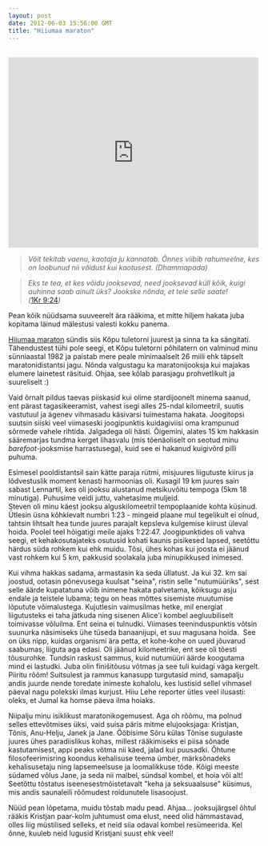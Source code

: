 ```yaml
---
layout: post
date: 2012-06-03 15:56:00 GMT
title: "Hiiumaa maraton"
---
```

<p>  <iframe frameborder="0" height="381" src="http://www.youtube.com/embed/RQl-j3O1zqs" width="500"></iframe></p>&#13;
<blockquote>&#13;
<p><span class="st"><em>Võit tekitab vaenu, kaotaja ju kannatab. Õnnes viibib rahumeelne, kes on loobunud nii võidust kui kaotusest. (Dhammapada)</em></span></p>&#13;
</blockquote>&#13;
<blockquote>&#13;
<p><em>Eks te tea, et kes võidu jooksevad, need jooksevad küll kõik, kuigi auhinna saab ainult üks? Jookske nõnda, et <span class="found">teie selle saate</span>!<br />(</em><a href="http://piibel.net/?q=1Kr+9&amp;s=24&amp;f=teie%20selle%20saate#24">1Kr 9:24</a><em>)</em></p>&#13;
</blockquote>&#13;
<p>Pean kõik nüüdsama suuveerelt ära rääkima, et mitte hiljem hakata juba kopitama läinud mälestusi valesti kokku panema.</p>&#13;
<p><a href="http://www.maraton.hiiumaa.ee/index.php?page=hiiumaa-maraton">Hiiumaa maraton</a> sündis siis Kõpu tuletorni juurest ja sinna ta ka sängitati. Tähendustest tühi pole seegi, et Kõpu tuletorni põhilatern on valminud minu sünniaastal 1982 ja paistab mere peale minimaalselt 26 miili ehk täpselt maratonidistantsi jagu. Nõnda valgustagu ka maratonijooksja kui majakas elumere lainetest räsituid. Ohjaa, see kõlab parasjagu prohvetlikult ja suureliselt :)</p>&#13;
<p>Vaid õrnalt pildus taevas piiskasid kui olime stardijoonelt minema saanud, ent pärast tagasikeeramist, vahest isegi alles 25-ndal kilomeetril, suutis vastutuul ja ägenev vihmasadu käsivarsi tuimestama hakata. Joogitopsi suutsin siiski veel viimaseski joogipunktis kuidagiviisi oma krampunud sõrmede vahele rihtida. Jalgadega oli hästi. Õigemini, alates 15 km hakkasin sääremarjas tundma kerget lihasvalu (mis tõenäoliselt on seotud minu <em>barefoot-</em>jooksmise harrastusega), kuid see ei hakanud kuigivõrd pilli puhuma.</p>&#13;
<p>Esimesel pooldistantsil sain kätte paraja rütmi, misjuures liigutuste kiirus ja lõdvestuslik moment kenasti harmoonias oli. Kusagil 19 km juures sain sabast Lennartil, kes oli jooksu alustanud metsikuvõitu tempoga (5km 18 minutiga). Puhusime veidi juttu, vahetasime muljeid.<br />Steven oli minu käest jooksu alguskilomeetril tempoplaanide kohta küsinud. Ütlesin üsna kõhklevalt numbri 1:23 - mingeid plaane mul tegelikult ei olnud, tahtsin lihtsalt hea tunde juures parajalt kepsleva kulgemise kiirust üleval hoida. Poolel teel hõigatigi meile ajaks 1:22:47. Joogipunktides oli vahva seegi, et kehakosutajateks osutusid kohati kaunis pisikesed lapsed, seetõttu härdus süda rohkem kui ehk muidu. Tõsi, ühes kohas kui joosta ei jäänud vast rohkem kui 5 km, pakkusid soolakala juba minupikkused inimesed.</p>&#13;
<p>Kui vihma hakkas sadama, armastasin ka seda üllatust. Ja kui 32. km sai joostud, ootasin põnevusega kuulsat "seina", ristin selle "nutumüüriks", sest selle äärde kupatatuna võib inimene hakata palvetama, kõiksugu asju endale ja teistele lubama; tegu on heas mõttes sisemiste muutumise lõputute võimalustega. Kujutlesin vaimusilmas hetke, mil energiat liigutusteks ei taha jätkuda ning sisenen Alice'i kombel aegluubiliselt toimivasse võluilma. Ent seina ei tulnudki. Viimases teeninduspunktis võtsin suunurka näsimiseks ühe tüseda banaanijupi, et suu magusana hoida.  See on üks nipp, kuidas organismi ära petta, et kohe-kohe on uued jõuvarud saabumas, liiguta aga edasi. Oli jäänud kilomeetrike, ent see oli tõesti tõusurohke. Tundsin raskust sammus, kuid nutumüüri äärde koogutama mind ei lastudki. Juba olin finišitõusu võtmas ja see tuli kuidagi väga kergelt. Piiritu rõõm! Suitsulest ja rammus kanasupp turgutasid mind, samapalju andis juurde nende toredate inimeste kohalolu, kes lustisid sellel vihmasel päeval nagu polekski ilmas kurjust. Hiiu Lehe reporter ütles veel ilusasti: oleks, et Jumal ka homse päeva ilma hoiaks.</p>&#13;
<p>Niipalju minu isiklikust maratonikogemusest. Aga oh rõõmu, ma polnud selles ettevõtmises üksi, vaid suisa päris mitme elujooksjaga: Kristjan, Tõnis, Anu-Helju, Janek ja Jane. Ööbisime Sõru külas Tõnise sugulaste juures ühes paradiislikus kohas, millest rääkimiseks ei piisa sõnade kastutamisest, appi peaks võtma nii käed, jalad kui puusadki. Õhtune filosofeerimisring koondus kehalisuse teema ümber, märksõnadeks kehalisusetaju ning lapsemeelsuse ja loomalikkuse tõde. Kõigi meeste südamed võlus Jane, ja seda nii malbel, sündsal kombel, et hoia või alt! Seetõttu tõstatus iseenesestmõistetavalt "keha ja seksuaalsuse" küsimus, mis andis saunaleili rõõmudest roidunutele lisasoojust.</p>&#13;
<p>Nüüd pean lõpetama, muidu tõstab madu pead. Ahjaa... jooksujärgsel õhtul rääkis Kristjan paar-kolm juhtumust oma elust, need olid hämmastavad, olles liig müstilised selleks, et neid siia odaval kombel resümeerida. Kel õnne, kuuleb neid lugusid Kristjani suust ehk veel!</p> 